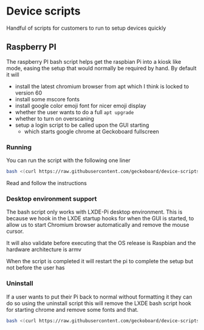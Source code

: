 # Device scripts

Handful of scripts for customers to run to setup devices quickly

## Raspberry PI

The raspberry PI bash script helps get the raspbian Pi into a kiosk like mode, easing the setup that would normally be required by hand. By default it will 
 - install the latest chromium browser from apt which I think is locked to version 60
 - install some mscore fonts
 - install google color emoji font for nicer emoji display
 - whether the user wants to do a full `apt upgrade`
 - whether to turn on overscaning
 - setup a login script to be called upon the GUI starting
   - which starts google chrome at Geckoboard fullscreen
 
### Running

You can run the script with the following one liner

```sh
bash <(curl https://raw.githubusercontent.com/geckoboard/device-scripts/master/raspberrypi)
```

Read and follow the instructions

### Desktop environment support

The bash script only works with LXDE-Pi desktop environment. This is because we hook in the LXDE startup hooks for when the GUI is started, to allow us to start Chromium browser automatically and remove the mouse cursor.

It will also validate before executing that the OS release is Raspbian and the hardware architecture is armv

When the script is completed it will restart the pi to complete the setup but not before the user has

### Uninstall

If a user wants to put their Pi back to normal without formatting it they can do so using the uninstall script this will
remove the LXDE bash script hook for starting chrome and remove some fonts and that.

```sh
bash <(curl https://raw.githubusercontent.com/geckoboard/device-scripts/master/uninstall_scripts/raspberrypi_uninstall)
```
